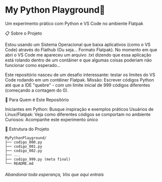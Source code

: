 <h1>My Python Playground🐍</h1>

Um experimento prático com Python e VS Code no ambiente Flatpak

📋 Sobre o Projeto

Estou usando um Sistema Operacional que baixa aplicativos (como o VS Code) através do Flathub (Ou seja... Formato Flatpak). No momento em que abri o VS Code me apareceu um arquivo .txt dizendo que essa aplicação está rolando dentro de um contâiner e que algumas coisas poderiam não funcionar como esperado...

Este repositório nasceu de um desafio interessante: testar os limites do VS Code rodando em um contêiner Flatpak. 
Missão: Escrever códigos Python até que a IDE "quebre" - com um limite inicial de 999 códigos diferentes (começando a contagem do 0).

🚀 Para Quem é Este Repositório

Iniciantes em Python: Busque inspiração e exemplos práticos
Usuários de Linux/Flatpak: Veja como diferentes códigos se comportam no ambiente
Curiosos: Acompanhe este experimento único

📁 Estrutura do Projeto

    MyPythonPlayground/
    ├── codigo_000.py
    ├── codigo_001.py
    ├── codigo_002.py
    ├── ...
    ├── codigo_999.py (meta final)
    └── README.md

<h6> Abandonai toda esperança, Vós que aqui entrais </h6>
